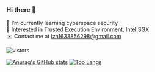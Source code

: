### Hi there 🤨
 
🏫  I’m currently learning cyberspace security  
🧐  Interested in Trusted Execution Environment, Intel SGX  
✉️  Contact me at lzh1633856298@gmail.com

<img src="https://visitor-badge.glitch.me/badge?page_id=EmisonLu" alt="vistors" />


[![Anurag's GitHub stats](https://github-readme-stats.vercel.app/api?username=EmisonLu&include_all_commits=true&hide=contribs,prs&show_icons=true)](https://github.com/anuraghazra/github-readme-stats)
[![Top Langs](https://github-readme-stats.vercel.app/api/top-langs/?username=EmisonLu&hide=HTML&layout=compact)](https://github.com/anuraghazra/github-readme-stats)



